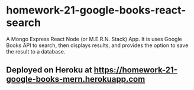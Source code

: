 # homework-21-google-books-react-search
A Mongo Express React Node (or M.E.R.N. Stack) App. It is uses Google Books API to search, then displays results, and provides the option to save the result to a database.

## Deployed on Heroku at https://homework-21-google-books-mern.herokuapp.com
